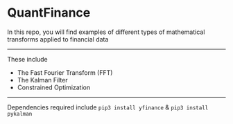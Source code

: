 # QuantFinance
In this repo, you will find examples of different types of mathematical transforms applied to financial data
<hr>

These include

- The Fast Fourier Transform (FFT)
- The Kalman Filter
- Constrained Optimization

<hr>

Dependencies required include ```pip3 install yfinance``` & ```pip3 install pykalman```




